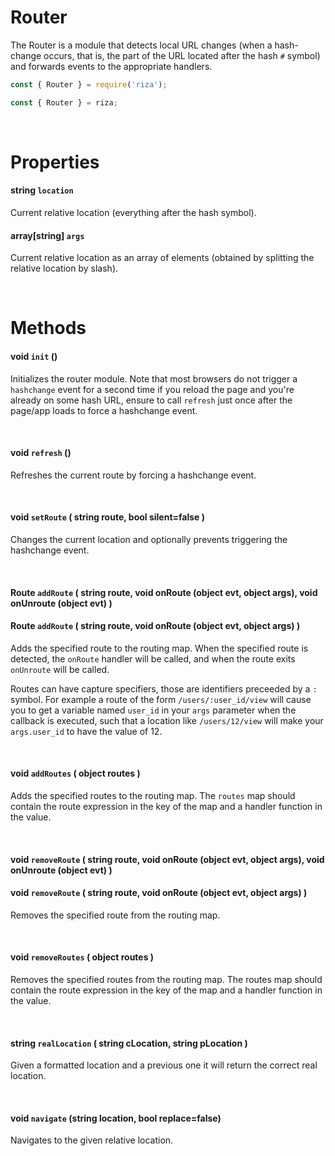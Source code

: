 # Router

The Router is a module that detects local URL changes (when a hash-change occurs, that is, the part of the URL located after the hash `#` symbol) and forwards events to the appropriate handlers.

```js
const { Router } = require('riza');
```

```js
const { Router } = riza;
```

<br/>

# Properties

#### string `location`
Current relative location (everything after the hash symbol).

#### array[string] `args`
Current relative location as an array of elements (obtained by splitting the relative location by slash).

<br/>

# Methods

#### void `init` ()
Initializes the router module. Note that most browsers do not trigger a `hashchange` event for a second time if you reload the page and you're already on some hash URL, ensure to call `refresh` just once after the page/app loads to force a hashchange event.

<br/>

#### void `refresh` ()
Refreshes the current route by forcing a hashchange event.

<br/>

#### void `setRoute` ( string route, bool silent=false )
Changes the current location and optionally prevents triggering the hashchange event.

<br/>

#### Route `addRoute` ( string route, void onRoute (object evt, object args), void onUnroute (object evt) )
#### Route `addRoute` ( string route, void onRoute (object evt, object args) )
Adds the specified route to the routing map. When the specified route is detected, the `onRoute` handler will be called, and when the route exits `onUnroute` will be called.

Routes can have capture specifiers, those are identifiers preceeded by a `:` symbol. For example a route of the form `/users/:user_id/view` will cause you to get a variable named `user_id` in your `args` parameter when the callback is executed, such that a location like `/users/12/view` will make your `args.user_id` to have the value of 12.

<br/>

#### void `addRoutes` ( object routes )
Adds the specified routes to the routing map. The `routes` map should contain the route expression in the key of the map and a handler function in the value.

<br/>

#### void `removeRoute` ( string route, void onRoute (object evt, object args), void onUnroute (object evt) )
#### void `removeRoute` ( string route, void onRoute (object evt, object args) )
Removes the specified route from the routing map.

<br/>

#### void `removeRoutes` ( object routes )
Removes the specified routes from the routing map. The routes map should contain the route expression in the key of the map and a handler function in the value.

<br/>

#### string `realLocation` ( string cLocation, string pLocation )
Given a formatted location and a previous one it will return the correct real location.

<br/>

#### void `navigate` (string location, bool replace=false)
Navigates to the given relative location.
